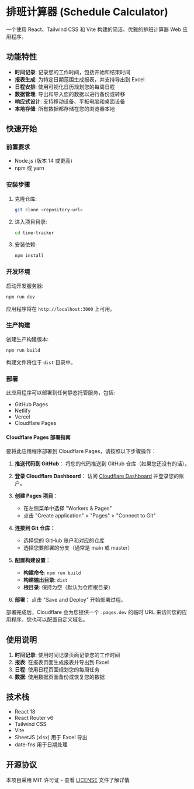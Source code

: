 # 排班计算器 (Schedule Calculator)

一个使用 React、Tailwind CSS 和 Vite 构建的简洁、优雅的排班计算器 Web 应用程序。

## 功能特性

- **时间记录**: 记录您的工作时间，包括开始和结束时间
- **报表生成**: 为特定日期范围生成报表，并支持导出到 Excel
- **日程安排**: 使用可视化日历规划您的每周日程
- **数据管理**: 导出和导入您的数据以进行备份或转移
- **响应式设计**: 支持移动设备、平板电脑和桌面设备
- **本地存储**: 所有数据都存储在您的浏览器本地

## 快速开始

### 前置要求

- Node.js (版本 14 或更高)
- npm 或 yarn

### 安装步骤

1. 克隆仓库:
   ```bash
   git clone <repository-url>
   ```

2. 进入项目目录:
   ```bash
   cd time-tracker
   ```

3. 安装依赖:
   ```bash
   npm install
   ```

### 开发环境

启动开发服务器:

```bash
npm run dev
```

应用程序将在 `http://localhost:3000` 上可用。

### 生产构建

创建生产构建版本:

```bash
npm run build
```

构建文件将位于 `dist` 目录中。

### 部署

此应用程序可以部署到任何静态托管服务，包括:

- GitHub Pages
- Netlify
- Vercel
- Cloudflare Pages

#### Cloudflare Pages 部署指南

要将此应用程序部署到 Cloudflare Pages，请按照以下步骤操作：

1. **推送代码到 GitHub**：
   将您的代码推送到 GitHub 仓库（如果您还没有的话）。

2. **登录 Cloudflare Dashboard**：
   访问 [Cloudflare Dashboard](https://dash.cloudflare.com/) 并登录您的账户。

3. **创建 Pages 项目**：
   - 在左侧菜单中选择 "Workers & Pages"
   - 点击 "Create application" > "Pages" > "Connect to Git"

4. **连接到 Git 仓库**：
   - 选择您的 GitHub 账户和对应的仓库
   - 选择您要部署的分支（通常是 main 或 master）

5. **配置构建设置**：
   - **构建命令**: `npm run build`
   - **构建输出目录**: `dist`
   - **根目录**: 保持为空（默认为仓库根目录）

6. **部署**：
   点击 "Save and Deploy" 开始部署过程。

部署完成后，Cloudflare 会为您提供一个 `.pages.dev` 的临时 URL 来访问您的应用程序。您也可以配置自定义域名。

## 使用说明

1. **时间记录**: 使用时间记录页面记录您的工作时间
2. **报表**: 在报表页面生成报表并导出到 Excel
3. **日程**: 使用日程页面规划您的每周任务
4. **数据**: 使用数据页面备份或恢复您的数据

## 技术栈

- React 18
- React Router v6
- Tailwind CSS
- Vite
- SheetJS (xlsx) 用于 Excel 导出
- date-fns 用于日期处理

## 开源协议

本项目采用 MIT 许可证 - 查看 [LICENSE](LICENSE) 文件了解详情